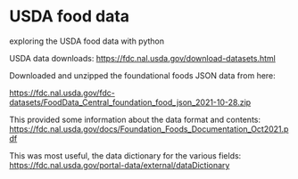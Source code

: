 # USDA food data 
exploring the USDA food data with python

USDA data downloads:  https://fdc.nal.usda.gov/download-datasets.html

Downloaded and unzipped the foundational foods JSON data from here:

https://fdc.nal.usda.gov/fdc-datasets/FoodData_Central_foundation_food_json_2021-10-28.zip

This provided some information about the data format and contents:
https://fdc.nal.usda.gov/docs/Foundation_Foods_Documentation_Oct2021.pdf

This was most useful, the data dictionary for the various fields:  https://fdc.nal.usda.gov/portal-data/external/dataDictionary


